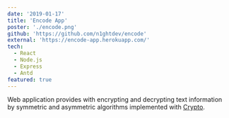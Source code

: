 ```yaml
---
date: '2019-01-17'
title: 'Encode App'
poster: './encode.png'
github: 'https://github.com/n1ghtdev/encode'
external: 'https://encode-app.herokuapp.com/'
tech:
  - React
  - Node.js
  - Express
  - Antd
featured: true
---
```


Web application provides with encrypting and decrypting text information by
symmetric and asymmetric algorithms implemented with
[Crypto](https://nodejs.org/api/crypto.html).

